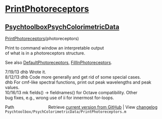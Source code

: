 # [PrintPhotoreceptors](PrintPhotoreceptors)
## [Psychtoolbox](Psychtoolbox)[PsychColorimetricData](PsychColorimetricData)

[PrintPhotoreceptors](PrintPhotoreceptors)(photoreceptors)  
  
Print to command window an interpretable output  
of what is in a photoreceptors structure.  
  
See also [DefaultPhotoreceptors](DefaultPhotoreceptors), [FillInPhotoreceptors](FillInPhotoreceptors).  
  
7/19/13  dhb  Wrote it.  
8/12/13  dhb  Code more generally and get rid of some special cases.  
         dhb  For cmf-like spectral functions, print out peak wavelengths and peak values.  
10/16/13  mk  fields() -\> fieldnames() for Octave compatibility. Other  
              bug fixes, e.g., wrong use of ii for innermost for-loops.  




<div class="code_header" style="text-align:right;">
  <span style="float:left;">Path&nbsp;&nbsp;</span> <span class="counter">Retrieve <a href=
  "https://raw.github.com/Psychtoolbox-3/Psychtoolbox-3/beta/Psychtoolbox/PsychColorimetricData/PrintPhotoreceptors.m">current version from GitHub</a> | View <a href=
  "https://github.com/Psychtoolbox-3/Psychtoolbox-3/commits/beta/Psychtoolbox/PsychColorimetricData/PrintPhotoreceptors.m">changelog</a></span>
</div>
<div class="code">
  <code>Psychtoolbox/PsychColorimetricData/PrintPhotoreceptors.m</code>
</div>


